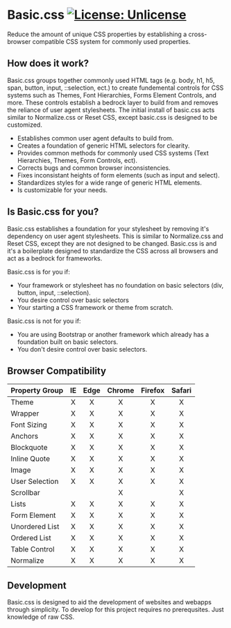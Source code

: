 # Basic.css [![License: Unlicense](https://img.shields.io/badge/license-Unlicense-blue.svg)](http://unlicense.org/)
Reduce the amount of unique CSS properties by establishing a cross-browser compatible CSS system for commonly used properties.

## How does it work?
Basic.css groups together commonly used HTML tags (e.g. body, h1, h5, span, button, input, ::selection, ect.) to create fundemental controls for CSS systems such as Themes, Font Hierarchies, Forms Element Controls, and more. These controls establish a bedrock layer to build from and removes the reliance of user agent stylesheets. The initial install of basic.css acts similar to Normalize.css or Reset CSS, except basic.css is designed to be customized.

* Establishes common user agent defaults to build from.
* Creates a foundation of generic HTML selectors for clearity.
* Provides common methods for commonly used CSS systems (Text Hierarchies, Themes, Form Controls, ect).
* Corrects bugs and common browser inconsistencies.
* Fixes inconsistant heights of form elements (such as input and select).
* Standardizes styles for a wide range of generic HTML elements.
* Is customizable for your needs.

## Is Basic.css for you?
Basic.css establishes a foundation for your stylesheet by removing it's dependency on user agent stylesheets. This is similar to Normalize.css and Reset CSS, except they are not designed to be changed. Basic.css is and it's a boilerplate designed to standardize the CSS across all browsers and act as a bedrock for frameworks.

Basic.css is for you if:
* Your framework or stylesheet has no foundation on basic selectors (div, button, input, ::selection).
* You desire control over basic selectors
* Your starting a CSS framework or theme from scratch.

Basic.css is not for you if:
* You are using Bootstrap or another framework which already has a foundation built on basic selectors.
* You don't desire control over basic selectors.

## Browser Compatibility
| Property Group | IE | Edge | Chrome | Firefox | Safari |
|:-------------- |:--:|:----:|:------:|:-------:|:------:|
| Theme          |X   |X     |X       |X        |X       |
| Wrapper        |X   |X     |X       |X        |X       |
| Font Sizing    |X   |X     |X       |X        |X       |
| Anchors        |X   |X     |X       |X        |X       |
| Blockquote     |X   |X     |X       |X        |X       |
| Inline Quote   |X   |X     |X       |X        |X       |
| Image          |X   |X     |X       |X        |X       |
| User Selection |X   |X     |X       |X        |X       |
| Scrollbar      |    |      |X       |         |X       |
| Lists          |X   |X     |X       |X        |X       |
| Form Element   |X   |X     |X       |X        |X       |
| Unordered List |X   |X     |X       |X        |X       |
| Ordered List   |X   |X     |X       |X        |X       |
| Table Control  |X   |X     |X       |X        |X       |
| Normalize      |X   |X     |X       |X        |X       |

## Development
Basic.css is designed to aid the development of websites and webapps through simplicity. To develop for this project requires no prerequsites. Just knowledge of raw CSS.
